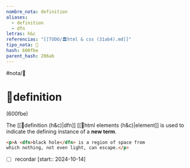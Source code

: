 ```yaml
---
nombre_nota: definition
aliases:
  - definition
  - dfn
letras: h&c
referencias: "[[TODO/🏛️html & css (31ab4).md]]"
tipo_nota: 📑
hash: 600fbe
parent_hash: 206ab
---
```


#nota/📑

# 📑definition
<div class="hash">(600fbe)</div>


The [[📑definition (h&c)|dfn]] [[📑html elements (h&c)|element]] is used to indicate the defining instance of a __new term__.

```html
<p>A <dfn>black hole</dfn> is a region of space from
which nothing, not even light, can escape.</p>
```


- [ ] recordar  [start:: 2024-10-14]
